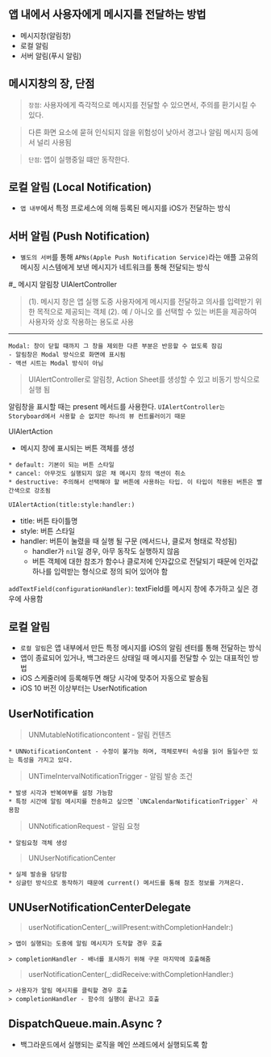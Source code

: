 ## 앱 내에서 사용자에게 메시지를 전달하는 방법
  
  - 메시지창(알림창)
  - 로컬 알림
  - 서버 알림(푸시 알림)

## 메시지창의 장, 단점
  > `장점`: 사용자에게 즉각적으로 메시지를 전달할 수 있으면서, 주의를 환기시킬 수 있다.
  
  >  다른 화면 요소에 묻혀 인식되지 않을 위험성이 낮아서 경고나 알림 메시지 등에서 널리 사용됨
  
  > `단점`: 앱이 실행중일 떄만 동작한다.      

## 로컬 알림 (Local Notification)
  - `앱 내부`에서 특정 프로세스에 의해 등록된 메시지를 iOS가 전달하는 방식

## 서버 알림 (Push Notification)
  - `별도의 서버`를 통해 `APNs(Apple Push Notification Service)`라는 애플 고유의 메시징 시스템에게 보낸 메시지가 네트워크를 통해 전달되는 방식


#_ 메시지 알림창 UIAlertController
>(1).  메시지 창은 앱 실행 도중 사용자에게 메시지를 전달하고 의사를 입력받기 위한 목적으로 제공되는 객체
>(2).  예 / 아니오 를 선택할 수 있는 버튼을 제공하여 사용자와 상호 작용하는 용도로 사용

***
``` 
Modal: 창이 닫힐 때까지 그 창을 제외한 다른 부분은 반응할 수 없도록 잠김
- 알림창은 Modal 방식으로 화면에 표시됨
- 액션 시트는 Modal 방식이 아님
```

> UIAlertController로 알림창, Action Sheet를 생성할 수 있고 비동기 방식으로 실행 됨

알림창을 표시할 때는 present 메서드를 사용한다.
`UIAlertController는 Storyboard에서 사용할 순 없지만 하나의 뷰 컨트롤러이기 때문`

UIAlertAction
* 메시지 창에 표시되는 버튼 객체를 생성
```
* default: 기본이 되는 버튼 스타일
* cancel: 아무것도 실행되지 않은 채 메시지 창의 액션이 취소
* destructive: 주의해서 선택해야 할 버튼에 사용하는 타입. 이 타입이 적용된 버튼은 빨간색으로 강조됨
```
 `UIAlertAction(title:style:handler:)`
 - title: 버튼 타이틀명
 - style: 버튼 스타일
 - handler: 버튼이 눌렸을 때 실행 될 구문 (메서드나, 클로저 형태로 작성됨)
     * handler가 `nil`일 경우, 아무 동작도 실행하지 않음
     * 버튼 객체에 대한 참조가 함수나 클로저에 인자값으로 전달되기 때문에 인자값 하나를 입력받는 형식으로 정의 되어 있어야 함

`addTextField(configurationHandler)`: textField를 메시지 창에 추가하고 싶은 경우에 사용함

## 로컬 알림
  - `로컬 알림`은 앱 내부에서 만든 특정 메시지를 iOS의 알림 센터를 통해 전달하는 방식
  - 앱이 종료되어 있거나, 백그라운드 상태일 때 메시지를 전달할 수 있는 대표적인 방법
  - iOS 스케줄러에 등록해두면 해당 시각에 맞추어 자동으로 발송됨
  - iOS 10 버전 이상부터는 UserNotification
  
## UserNotification
  > UNMutableNotificationcontent - 알림 컨텐츠
  
    * UNNotificationContent - 수정이 불가능 하며, 객체로부터 속성을 읽어 들일수만 있는 특성을 가지고 있다.
    
  > UNTimeIntervalNotificationTrigger - 알림 발송 조건
  
    * 발생 시각과 반복여부를 설정 가능함
    * 특정 시간에 알림 메시지를 전송하고 싶으면 `UNCalendarNotificationTrigger` 사용함
    
  > UNNotificationRequest - 알림 요청
  
    * 알림요청 객체 생성
    
  > UNUserNotificationCenter
  
    * 실제 발송을 담당함
    * 싱글턴 방식으로 동작하기 때문에 current() 메서드를 통해 참조 정보를 가져온다.

## UNUserNotificationCenterDelegate

  > userNotificationCenter(_:willPresent:withCompletionHandelr:)
  
    > 앱이 실행되는 도중에 알림 메시지가 도착할 경우 호출
  
    > completionHandler - 배너를 표시하기 위해 구문 마지막에 호출해줌
    
  > userNotificationCenter(_:didReceive:withCompletionHandler:)

    > 사용자가 알림 메시지를 클릭할 경우 호출
    > completionHandler - 함수의 실행이 끝나고 호출

## DispatchQueue.main.Async ?
  * 백그라운드에서 실행되는 로직을 메인 쓰레드에서 실행되도록 함
